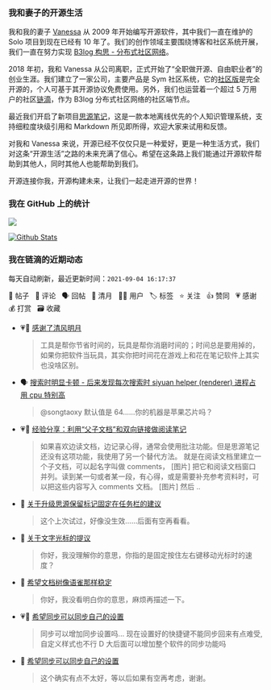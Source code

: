 ### 我和妻子的开源生活

我和我的妻子 [Vanessa](https://github.com/Vanessa219) 从 2009 年开始编写开源软件，其中我们一直在维护的 Solo 项目到现在已经有 10 年了。我们的创作领域主要围绕博客和社区系统开展，我们一直在努力实现 [B3log 构思 - 分布式社区网络](https://ld246.com/article/1546941897596)。

2018 年初，我和 Vanessa 从公司离职，正式开始了“全职做开源、自由职业者”的创业生涯。我们建立了一家公司，主要产品是 Sym 社区系统，它的[社区版](https://github.com/88250/symphony)是完全开源的，个人可基于其开源协议免费使用。另外，我们也运营着一个超过 5 万用户的社区[链滴](https://ld246.com)，作为 B3log 分布式社区网络的社区端节点。

最近我们开启了新项目[思源笔记](https://github.com/siyuan-note/siyuan)，这是一款本地离线优先的个人知识管理系统，支持细粒度块级引用和 Markdown 所见即所得，欢迎大家来试用和反馈。

对我和 Vanessa 来说，开源已经不仅仅只是一种爱好，更是一种生活方式，我们对这条“开源生活”之路的未来充满了信心。希望在这条路上我们能通过开源软件帮助到其他人，同时其他人也能帮助到我们。

开源连接你我，开源构建未来，让我们一起走进开源的世界！

### 我在 GitHub 上的统计

<a title="Hits" target="_blank" href="https://github.com/88250/88250"><img src="https://hits.b3log.org/88250/88250.svg"></a>

[![Github Stats](https://github-readme-stats.vercel.app/api?username=88250&theme=tokyonight&show_icons=true)](https://github.com/88250)

<!--events start -->

### 我在链滴的近期动态

每天自动刷新，最近更新时间：`2021-09-04 16:17:37`

📝 帖子 &nbsp; 💬 评论 &nbsp; 🗣 回帖 &nbsp; 🌙 清月 &nbsp; 👨‍💻 用户 &nbsp; 🏷️ 标签 &nbsp; ⭐️ 关注 &nbsp; 👍 赞同 &nbsp; 💗 感谢 &nbsp; 💰 打赏 &nbsp; 🗃 收藏

* 💗🌙 [感谢了清风明月](https://ld246.com/member/Achuan-2/breezemoons/1630727038105)

  > 工具是帮你节省时间的，玩具是帮你消磨时间的；时间总是要用掉的，如果你把软件当玩具，其实你把时间花在游戏上和花在笔记软件上其实也没啥区别。
* 🗣 [搜索时明显卡顿 - 后来发现每次搜索时 siyuan helper (renderer) 进程占用 cpu 特别高](https://ld246.com/article/1630670089212/comment/1630671243986#comments)

  > @songtaoxy 默认值是 64……你的机器是苹果芯片吗？
* 💗📝 [经验分享：利用“父子文档”和双向链接做阅读笔记](https://ld246.com/article/1630718866589)

  > 如果喜欢边读文档，边记录心得，通常会使用批注功能。但是思源笔记还没有这项功能，我使用了另一个替代方法。 就是在阅读文档里建立一个子文档，可以起名字叫做 comments， [图片] 把它和阅读文档窗口并列。读到某一句或者某一段，有心得，或是需要补充参考资料时，可以把这些内容写入 comments 文档。 [图片] 然后 ..
* 💬 [关于升级思源保留标记固定在任务栏的建议](https://ld246.com/article/1630723284488/comment/1630723409148#comments)

  > 这个上次试过，好像没生效……后面有空再看看。
* 💬 [关于文字光标的提议](https://ld246.com/article/1630678711174/comment/1630684770359#comments)

  > 你好，我没理解你的意思，你指的是固定按住左右键移动光标时的速度？
* 💬 [希望文档树像语雀那样稳定](https://ld246.com/article/1630677801874/comment/1630684658075#comments)

  > 你好，我没看明白你的意思，麻烦再描述一下。
* 💗📝 [希望同步可以同步自己的设置](https://ld246.com/article/1630676590325)

  > 同步可以增加同步设置吗... 现在设置好的快捷键不能同步回来有点难受,自定义样式也不行 D 大后面可以增加整个软件的同步功能吗
* 💬 [希望同步可以同步自己的设置](https://ld246.com/article/1630676590325/comment/1630684592833#comments)

  > 这个确实有点不太好，等以后如果有空再考虑，谢谢。


<!--events end -->
